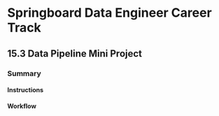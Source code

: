 # Springboard Data Engineer Career Track
## 15.3 Data Pipeline Mini Project

### Summary



#### Instructions


#### Workflow
